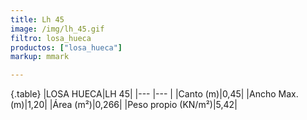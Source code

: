 ```yaml
---
title: Lh 45
image: /img/lh_45.gif
filtro: losa_hueca
productos: ["losa_hueca"]
markup: mmark

---
```

{.table}
|LOSA HUECA|LH 45|
|--- |--- |
|Canto (m)|0,45|
|Ancho Max. (m)|1,20|
|Área (m²)|0,266|
|Peso propio (KN/m²)|5,42|
